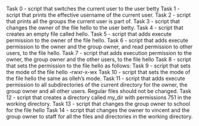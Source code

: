 Task 0 - script that switches the current user to the user betty
Task 1 - script that prints the effective username of the current user.
Task 2 - script that prints all the groups the current user is part of.
Task 3 - script that changes the owner of the file hello to the user betty.
Task 4 - script that creates an empty file called hello.
Task 5 - script that adds execute permission to the owner of the file hello.
Task 6 - script that adds execute permission to the owner and the group owner, and read permission to other users, to the file hello.
Task 7 - script that adds execution permission to the owner, the group owner and the other users, to the file hello
Task 8 - script that sets the permission to the file hello as follows:
Task 9 - script that sets the mode of the file hello -rwxr-x-wx
Task 10 - script that sets the mode of the file hello the same as olleh’s mode.
Task 11 - script that adds execute permission to all subdirectories of the current directory for the owner, the group owner and all other users. Regular files should not be changed.
Task 12 - script that creates a directory called my_dir with permissions 751 in the working directory.
Task 13 - script that changes the group owner to school for the file hello
Task 14 - script that changes the owner to vincent and the group owner to staff for all the files and directories in the working directory.